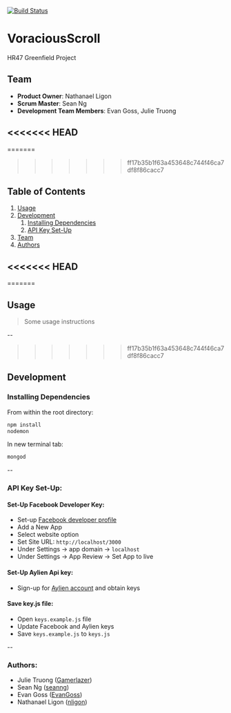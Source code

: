 [![Build Status](https://travis-ci.org/VoraciousScroll/VoraciousScroll.svg?branch=master)](https://travis-ci.org/VoraciousScroll/VoraciousScroll)

# VoraciousScroll
HR47 Greenfield Project

## Team

  - __Product Owner__: Nathanael Ligon
  - __Scrum Master__: Sean Ng
  - __Development Team Members__: Evan Goss, Julie Truong

<<<<<<< HEAD
--
=======
>>>>>>> ff17b35b1f63a453648c744f46ca7df8f86cacc7
## Table of Contents

1. [Usage](#Usage)
1. [Development](#development)
    1. [Installing Dependencies](#installing-dependencies)
    1. [API Key Set-Up](#api-key-set-up)
1. [Team](#team)
1. [Authors](#authors)

<<<<<<< HEAD
--
=======

## Usage

> Some usage instructions

--

>>>>>>> ff17b35b1f63a453648c744f46ca7df8f86cacc7
## Development

### Installing Dependencies

From within the root directory:

```sh
npm install
nodemon
```

In new terminal tab:
```sh
mongod
```
--
### API Key Set-Up:

#### Set-Up Facebook Developer Key:
* Set-up [Facebook developer profile](https://developers.facebook.com/)  
* Add a New App  
* Select website option
* Set Site URL: `http://localhost/3000`
* Under Settings -> app domain -> `localhost`
* Under Settings -> App Review -> Set App to live

#### Set-Up Aylien Api key:

* Sign-up for [Aylien account](https://newsapi.aylien.com/signup) and obtain keys

#### Save key.js file:

* Open `keys.example.js` file
* Update Facebook and Aylien keys
* Save `keys.example.js` to `keys.js`  

--
### Authors:

* Julie Truong ([Gamerlazer](https://github.com/Gamerlazer))  
* Sean Ng ([seanng](https://github.com/seanng))  
* Evan Goss ([EvanGoss](https://github.com/EvanGoss))  
* Nathanael Ligon ([nligon](https://github.com/nligon))  


<!-- View the project roadmap [here](LINK_TO_PROJECT_ISSUES) -->
    

<!-- ## Contributing -->

<!-- See [CONTRIBUTING.md](https://github.com/unexpected-lion/ourglass/blob/master/contributing.md) for contribution guidelines. -->
